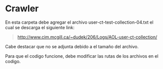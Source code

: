 # Crawler
En esta carpeta debe agregar el archivo user-ct-test-collection-04.txt
el cual se descarga el siguiente link: 
>http://www.cim.mcgill.ca/~dudek/206/Logs/AOL-user-ct-collection/

Cabe destacar que no se adjunta debido a el tamaño del archivo.

Para que el codigo funcione, debe modificar las rutas de los archivos en el codigo.
